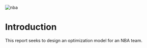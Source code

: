![nba](https://oddslifenetstorage.blob.core.windows.net/sbcamericas/2018/07/NBAApp-Playoffs18-Roku-1200x628-e1533074794355.jpg)

# Introduction

This report seeks to design an optimization model for an NBA team. 

